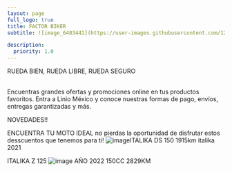 ```yaml
---
layout: page
full_logo: true
title: FACTOR BIKER
subtitle: ![image_6483441](https://user-images.githubusercontent.com/124215071/228742028-1d1122a0-e237-40f4-8592-805ff4c64b4e.JPG)

description:
  priority: 1.0
---
```

<p class="describe-text">RUEDA BIEN, RUEDA LIBRE, RUEDA SEGURO</p>
<br>
<Para mas informacion o dudas Urbinael088@gmail.com>
Encuentras grandes ofertas y promociones online en tus productos favoritos. Entra a Linio México y conoce nuestras formas de pago, envíos, entregas garantizadas y más.



NOVEDADES!!

ENCUENTRA TU MOTO IDEAL   no pierdas la oportunidad de disfrutar estos desscuentos que tenemos para ti!
![image](https://user-images.githubusercontent.com/124215071/228740770-9f6b95f4-b620-480f-80bb-d27234b04970.png)ITALIKA DS 150 1915km  italika 2021

ITALIKA Z 125
![image](https://user-images.githubusercontent.com/124215071/228741305-e61bd5a9-9000-4af6-a24a-4bb4b96b2127.png)
AÑO 2022            150CC               2829KM
<br>
<br>
<br>
<br>
<br>
<br>
